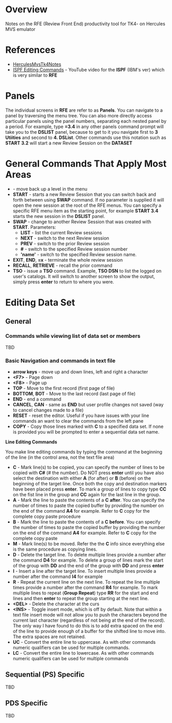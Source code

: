 # Overview

Notes on the RFE (Review Front End) productivity tool for TK4- on Hercules MVS emulator

# References

* [HerculesMvsTk4Notes](HerculesMvsTk4Notes)
* [ISPF Editing Commands](https://www.youtube.com/watch?v=-FUNDgcDRWk) - YouTube video for the **ISPF** (IBM's ver) which is very similar to **RFE**

# Panels

The individual screens in **RFE** are refer to as **Panels**.  You can navigate to a panel by traversing the menu tree.  You can also more directly access particular panels using the panel numbers, separating each nested panel by a period.  For example, type **=3.4** in any other panels command prompt will take you to the **DSLIST** panel, because to get to it you navigate first to **3 Utiities** and second to **4. DSList**.  Other commands use this notation such as  **START 3.2**  will start a new Review Session on the **DATASET**

# General Commands That Apply Most Areas

* **<F3>** - move back up a level in the menu
* **START** - starts a new Review Session that you can switch back and forth between using **SWAP** command.  If no parameter is supplied it will open the new session at the root of the RFE menus.  You can specify a specific RFE menu item as the starting point, for example **START 3.4** starts the new session in the **DSLIST** panel.
* **SWAP** - change to another Review Session that was created with **START**.  Parameters:
  * **LIST** - list the current Review sessions
  * **NEXT** - switch to the next Review session
  * **PREV** - switch to the prior Review session
  * **#** - switch to the specified Review session number
  * **'name'** - switch to the specified Review session name.
* **EXIT**, **END**, **=x** - terminate the whole review session
* **RECALL**, **RETRIEVE** - recall the prior command
* **TSO** - issue a **TSO** command.  Example, **TSO DSN** to list the logged on user's catalogs.  It will switch to another screen to show the output, simply press **enter** to return to where you were.


# Editing Data Set

## General

### Commands while viewing list of data set or members

TBD

### Basic Navigation and commands in text file

* **arrow keys** - move up and down lines, left and right a character
* **\<F7\>** - Page down
* **\<F8\>** - Page up
* **TOP** - Move to the first record (first page of file)
* **BOTTOM**, **BOT** - Move to the last record (last page of file)
* **END** - end a command
* **CANCEL**, **CAN** - same as **END** but user profile changes not saved (way to cancel changes made to a file)
* **RESET** - reset the editor.  Useful if you have issues with your line commands an want to clear the commands from the left pane
* **COPY** - Copy those lines marked with **C** to a specified data set.  If none is provided you will be prompted to enter a sequential data set name.

**Line Editing Commands**

You make line editing commands by typing the command at the beginning of the line (in the control area, not the text file area)

* **C** - Mark line(s) to be copied, you can specify the number of lines to be copied with **C#** (# the number).  Do NOT press **enter** until you have also select the destination with either **A** (for after) or **B** (before) on the beginning of the target line.  Once both the copy and destination markers have been placed press **enter**.  To mark a group of lines to copy type **CC** on the fist line in the group and **CC** again for the last line in the group.
* **A** - Mark the line to paste the contents of a **C** **after**.  You can specify the number of times to paste the copied buffer by providing the number on the end of the command **A4** for example.  Refer to **C** copy for the complete copy paste procedure
* **B** - Mark the line to paste the contents of a **C** **before**.  You can specify the number of times to paste the copied buffer by providing the number on the end of the command **A4** for example.  Refer to **C** copy for the complete copy paste 
* **M** - Mark line(s) to be moved.  Refer the the **C** info since everything else is the same procedure as copying lines.
* **D** - Delete the target line.  To delete multiple lines provide a number after the command **D4** for example.  To delete a group of lines mark the start of the group with **DD** and the end of the group with **DD** and press **enter**
* **I** - Insert a line after the target line.  To insert multiple lines provide a number after the command **I4** for example
* **R** - Repeat the current line on the next line.  To repeat the line multiple times provide a number after the command **R4** for example.  To mark multiple lines to repeat (**Group Repeat**) type **RR** for the start and end lines and then **enter** to repeat the group starting at the next line.
* **\<DEL\>** - Delete the character at the curs
* **\<INS\>** - Toggle insert mode, which is off by default.  Note that within a text file insert mode will not allow you to push the characters beyond the current last character (regardless of not being at the end of the record).  The only way I have found to do this is to add extra spaced on the end of the line to provide enough of a buffer for the shifted line to move into.  The extra spaces are not retained.
* **UC** - Convert the entire line to uppercase.  As with other commands numeric qualifiers can be used for multiple commands.
* **LC** - Convert the entire line to lowercase.  As with other commands numeric qualifiers can be used for multiple commands

## Sequential (PS) Specific

TBD

## PDS Specific

TBD
